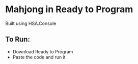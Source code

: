 # Mahjong in Ready to Program

Built using HSA.Console

## To Run:
- Download Ready to Program
- Paste the code and run it
